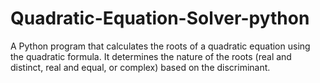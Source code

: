 # Quadratic-Equation-Solver-python
A Python program that calculates the roots of a quadratic equation using the quadratic formula. It determines the nature of the roots (real and distinct, real and equal, or complex) based on the discriminant.
